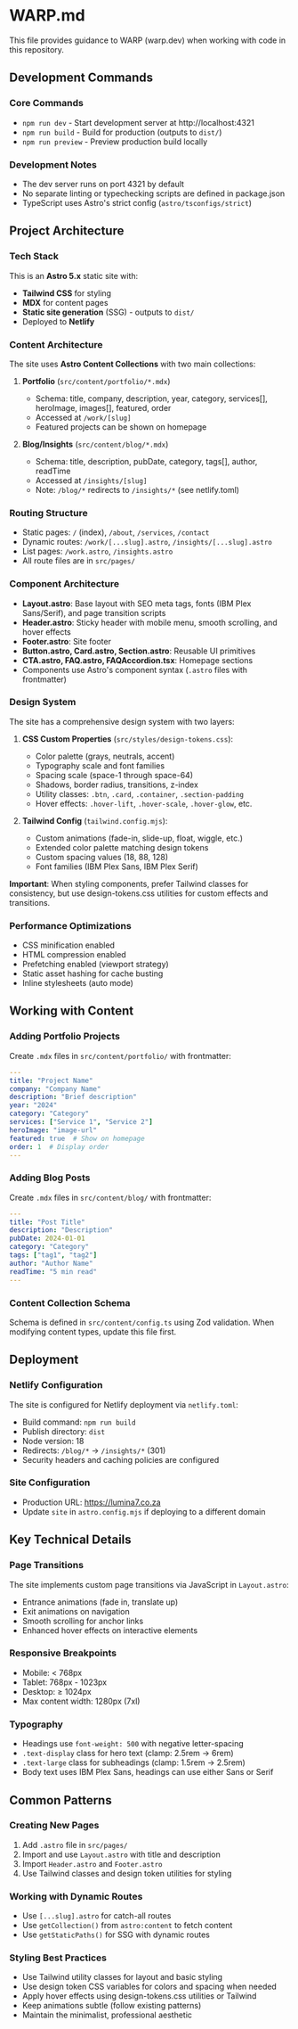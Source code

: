 # WARP.md

This file provides guidance to WARP (warp.dev) when working with code in this repository.

## Development Commands

### Core Commands
- `npm run dev` - Start development server at http://localhost:4321
- `npm run build` - Build for production (outputs to `dist/`)
- `npm run preview` - Preview production build locally

### Development Notes
- The dev server runs on port 4321 by default
- No separate linting or typechecking scripts are defined in package.json
- TypeScript uses Astro's strict config (`astro/tsconfigs/strict`)

## Project Architecture

### Tech Stack
This is an **Astro 5.x** static site with:
- **Tailwind CSS** for styling
- **MDX** for content pages
- **Static site generation** (SSG) - outputs to `dist/`
- Deployed to **Netlify**

### Content Architecture
The site uses **Astro Content Collections** with two main collections:

1. **Portfolio** (`src/content/portfolio/*.mdx`)
   - Schema: title, company, description, year, category, services[], heroImage, images[], featured, order
   - Accessed at `/work/[slug]`
   - Featured projects can be shown on homepage

2. **Blog/Insights** (`src/content/blog/*.mdx`)
   - Schema: title, description, pubDate, category, tags[], author, readTime
   - Accessed at `/insights/[slug]`
   - Note: `/blog/*` redirects to `/insights/*` (see netlify.toml)

### Routing Structure
- Static pages: `/` (index), `/about`, `/services`, `/contact`
- Dynamic routes: `/work/[...slug].astro`, `/insights/[...slug].astro`
- List pages: `/work.astro`, `/insights.astro`
- All route files are in `src/pages/`

### Component Architecture
- **Layout.astro**: Base layout with SEO meta tags, fonts (IBM Plex Sans/Serif), and page transition scripts
- **Header.astro**: Sticky header with mobile menu, smooth scrolling, and hover effects
- **Footer.astro**: Site footer
- **Button.astro, Card.astro, Section.astro**: Reusable UI primitives
- **CTA.astro, FAQ.astro, FAQAccordion.tsx**: Homepage sections
- Components use Astro's component syntax (`.astro` files with frontmatter)

### Design System
The site has a comprehensive design system with two layers:

1. **CSS Custom Properties** (`src/styles/design-tokens.css`):
   - Color palette (grays, neutrals, accent)
   - Typography scale and font families
   - Spacing scale (space-1 through space-64)
   - Shadows, border radius, transitions, z-index
   - Utility classes: `.btn`, `.card`, `.container`, `.section-padding`
   - Hover effects: `.hover-lift`, `.hover-scale`, `.hover-glow`, etc.

2. **Tailwind Config** (`tailwind.config.mjs`):
   - Custom animations (fade-in, slide-up, float, wiggle, etc.)
   - Extended color palette matching design tokens
   - Custom spacing values (18, 88, 128)
   - Font families (IBM Plex Sans, IBM Plex Serif)

**Important**: When styling components, prefer Tailwind classes for consistency, but use design-tokens.css utilities for custom effects and transitions.

### Performance Optimizations
- CSS minification enabled
- HTML compression enabled
- Prefetching enabled (viewport strategy)
- Static asset hashing for cache busting
- Inline stylesheets (auto mode)

## Working with Content

### Adding Portfolio Projects
Create `.mdx` files in `src/content/portfolio/` with frontmatter:
```yaml
---
title: "Project Name"
company: "Company Name"
description: "Brief description"
year: "2024"
category: "Category"
services: ["Service 1", "Service 2"]
heroImage: "image-url"
featured: true  # Show on homepage
order: 1  # Display order
---
```

### Adding Blog Posts
Create `.mdx` files in `src/content/blog/` with frontmatter:
```yaml
---
title: "Post Title"
description: "Description"
pubDate: 2024-01-01
category: "Category"
tags: ["tag1", "tag2"]
author: "Author Name"
readTime: "5 min read"
---
```

### Content Collection Schema
Schema is defined in `src/content/config.ts` using Zod validation. When modifying content types, update this file first.

## Deployment

### Netlify Configuration
The site is configured for Netlify deployment via `netlify.toml`:
- Build command: `npm run build`
- Publish directory: `dist`
- Node version: 18
- Redirects: `/blog/*` → `/insights/*` (301)
- Security headers and caching policies are configured

### Site Configuration
- Production URL: https://lumina7.co.za
- Update `site` in `astro.config.mjs` if deploying to a different domain

## Key Technical Details

### Page Transitions
The site implements custom page transitions via JavaScript in `Layout.astro`:
- Entrance animations (fade in, translate up)
- Exit animations on navigation
- Smooth scrolling for anchor links
- Enhanced hover effects on interactive elements

### Responsive Breakpoints
- Mobile: < 768px
- Tablet: 768px - 1023px
- Desktop: ≥ 1024px
- Max content width: 1280px (7xl)

### Typography
- Headings use `font-weight: 500` with negative letter-spacing
- `.text-display` class for hero text (clamp: 2.5rem → 6rem)
- `.text-large` class for subheadings (clamp: 1.5rem → 2.5rem)
- Body text uses IBM Plex Sans, headings can use either Sans or Serif

## Common Patterns

### Creating New Pages
1. Add `.astro` file in `src/pages/`
2. Import and use `Layout.astro` with title and description
3. Import `Header.astro` and `Footer.astro`
4. Use Tailwind classes and design token utilities for styling

### Working with Dynamic Routes
- Use `[...slug].astro` for catch-all routes
- Use `getCollection()` from `astro:content` to fetch content
- Use `getStaticPaths()` for SSG with dynamic routes

### Styling Best Practices
- Use Tailwind utility classes for layout and basic styling
- Use design token CSS variables for colors and spacing when needed
- Apply hover effects using design-tokens.css utilities or Tailwind
- Keep animations subtle (follow existing patterns)
- Maintain the minimalist, professional aesthetic
